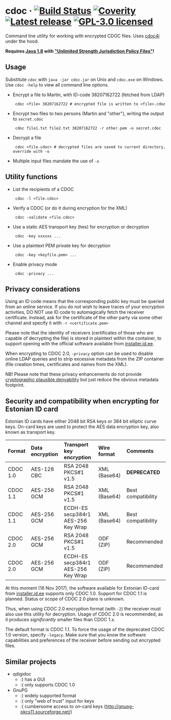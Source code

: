 # cdoc · [![Build Status](https://travis-ci.org/martinpaljak/cdoc.svg?branch=master)](https://travis-ci.org/martinpaljak/cdoc) [![Coverity](https://scan.coverity.com/projects/14314/badge.svg?flat=1)](https://scan.coverity.com/projects/martinpaljak-cdoc) [![Latest release](https://img.shields.io/github/release/martinpaljak/cdoc/all.svg)](https://github.com/martinpaljak/cdoc/releases) [![GPL-3.0 licensed](https://img.shields.io/badge/license-GPL-blue.svg)](https://github.com/martinpaljak/cdoc/blob/master/LICENSE)

Command line utility for working with encrypted CDOC files. Uses [cdoc4j](https://github.com/martinpaljak/cdoc4j) under the hood.

**Requires [Java 1.8](http://www.oracle.com/technetwork/java/javase/downloads/jre8-downloads-2133155.html) with ["Unlimited Strength Jurisdiction Policy Files"](https://github.com/martinpaljak/cdoc/wiki/UnlimitedCrypto)!**

## Usage
Substitute `cdoc` with `java -jar cdoc.jar` on Unix and `cdoc.exe` on Windows.<br>Use `cdoc -help` to view all command line options.

 * Encrypt a file to Martin, with ID-code 38207162722 (fetched from LDAP)

        cdoc <file> 38207162722 # encrypted file is written to <file>.cdoc

 * Encrypt two files to two persons (Martin and "other"), writing the output to `secret.cdoc`

        cdoc file1.txt file2.txt 38207162722 -r other.pem -o secret.cdoc

 * Decrypt a file

        cdoc <file.cdoc> # decrypted files are saved to current directory, override with -o

 * Multiple input files mandate the use of `-o`

## Utility functions
 * List the recipients of a CDOC

        cdoc -l <file.cdoc>

 * Verify a CDOC (or do it during encryption for the XML)

        cdoc -validate <file.cdoc>

 * Use a static AES transport key (hex) for encryption or decryption

        cdoc -key xxxxxx ...

 * Use a plaintext PEM private key for decryption

        cdoc -key <keyfile.pem> ...

 * Enable privacy mode

        cdoc -privacy ...

## Privacy considerations
Using an ID code means that the corresponding public key must be queried from an online service. If you do not wish to leave traces of your encryption activities, DO NOT use ID code to automagically fetch the receiver certificate. Instead, ask for the certificate of the other party via some other channel and specify it with `-r <certificate.pem>`

Please note that the identity of receivers (certificates of those who are capable of decrypting the file) is stored in plaintext within the container, to support opening with the official software available from [installer.id.ee](https://installer.id.ee).

When encrypting to CDOC 2.0, `-privacy` option can be used to disable online LDAP queries and to strip excessive metadata from the ZIP container (file creation times, certificates and names from the XML).

NB! Please note that these privacy enhancements do not provide [cryptographic plausible denyability](https://en.wikipedia.org/wiki/Plausible_deniability) but just reduce the obvious metadata footprint.

## Security and compatibility when encrypting for Estonian ID card
Estonian ID cards have either 2048 bit RSA keys or 384 bit elliptic curve keys. On-card keys are used to protect the AES data encryption key, also known as transport key.

| Format   | Data encryption | Transport key encryption               | Wire format   | Comments           |
|:---------|:----------------|:---------------------------------------|:--------------|:-------------------|
| CDOC 1.0 | AES-128 CBC     | RSA 2048 PKCS#1 v1.5                   | XML (Base64)  | **DEPRECATED**     |
| CDOC 1.1 | AES-256 GCM     | RSA 2048 PKCS#1 v1.5                   | XML (Base64)  | Best compatibility |
| CDOC 1.1 | AES-256 GCM     | ECDH-ES secp384r1 <br> AES-256 Key Wrap| XML (Base64)  | Best compatibility |
| CDOC 2.0 | AES-256 GCM     | RSA 2048 PKCS#1 v1.5                   | ODF (ZIP)     | Recommended        |
| CDOC 2.0 | AES-256 GCM     | ECDH-ES secp384r1 <br> AES-256 Key Wrap| ODF (ZIP)     | Recommended        |

At this moment (16 Nov 2017), the software available for Estonian ID-card from [installer.id.ee](https://installer.id.ee) supports only CDOC 1.0. Support for CDOC 1.1 is planned. Status or scope of CDOC 2.0 plans is unknown.

Thus, when using CDOC 2.0 encryption format (with `-2`) the receiver must also use this utility for decryption. Usage of CDOC 2.0 is recommended, as it produces _significantly_ smaller files than CDOC 1.x.

The default format is CDOC 1.1. To force the usage of the deprecated CDOC 1.0 version, specify `-legacy`. Make sure that you know the software capabilities and preferences of the receiver before sending out encrypted files.

## Similar projects
 * qdigidoc
   * :) has a GUI  
   * :( only supports CDOC 1.0
 * GnuPG
   * :) widely supported format
   * :( only "web of trust" input for keys
   * :( cumbersome access to on-card keys (http://gnupg-pkcs11.sourceforge.net/)
